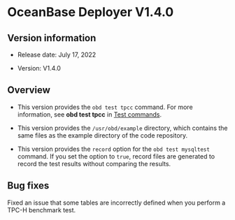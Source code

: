 # OceanBase Deployer V1.4.0

## Version information

* Release date: July 17, 2022

* Version: V1.4.0

## Overview

* This version provides the `obd test tpcc` command. For more information, see **obd test tpcc** in [Test commands](../../300.obd-command/300.test-command-group.md).

* This version provides the `/usr/obd/example` directory, which contains the same files as the example directory of the code repository.

* This version provides the `record` option for the `obd test mysqltest` command. If you set the option to `true`, record files are generated to record the test results without comparing the results.

## Bug fixes

Fixed an issue that some tables are incorrectly defined when you perform a TPC-H benchmark test.
